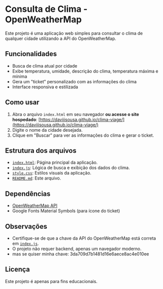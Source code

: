 # Consulta de Clima - OpenWeatherMap

Este projeto é uma aplicação web simples para consultar o clima de qualquer cidade utilizando a API do OpenWeatherMap.

## Funcionalidades

- Busca de clima atual por cidade
- Exibe temperatura, umidade, descrição do clima, temperatura máxima e mínima
- Gera um "ticket" personalizado com as informações do clima
- Interface responsiva e estilizada

## Como usar

1. Abra o arquivo `index.html` em seu navegador **ou acesse o site hospedado**: [https://daviiisousa.github.io/clima-viage/](https://daviiisousa.github.io/clima-viage/)
2. Digite o nome da cidade desejada.
3. Clique em "Buscar" para ver as informações do clima e gerar o ticket.

## Estrutura dos arquivos

- [`index.html`](index.html): Página principal da aplicação.
- [`index.js`](index.js): Lógica de busca e exibição dos dados do clima.
- [`style.css`](style.css): Estilos visuais da aplicação.
- [`README.md`](README.md): Este arquivo.

## Dependências

- [OpenWeatherMap API](https://openweathermap.org/api)
- Google Fonts Material Symbols (para ícone do ticket)

## Observações

- Certifique-se de que a chave da API do OpenWeatherMap está correta em [`index.js`](index.js).
- O projeto não requer backend, apenas um navegador moderno.
- mas se quiser minha chave: 3da709d7b1481d16e6aece8ac4e010ee

## Licença

Este projeto é apenas para fins educacionais.